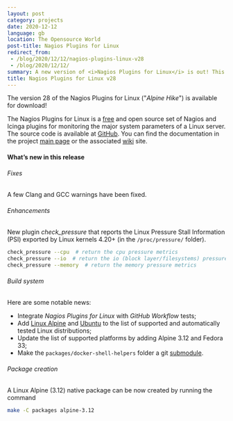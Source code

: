 ```yaml
---
layout: post
category: projects
date: 2020-12-12
language: gb
location: The Opensource World
post-title: Nagios Plugins for Linux
redirect_from:
 - /blog/2020/12/12/nagios-plugins-linux-v28
 - /blog/2020/12/12/
summary: A new version of <i>Nagios Plugins for Linux</i> is out! This project contains a quite complete set of enterprise ready Nagios plugins for monitoring Linux boxes. New features include the new plugin <i>check_pressure</i> (that reports the Linux Pressure Stall Information (PSI) exported by Linux kernels 4.20+) and the porting to <i>Linux Alpine</i> 3.12 with packaging available.
title: Nagios Plugins for Linux v28
---
```

The version 28 of the Nagios Plugins for Linux ("*Alpine Hike*") is available
for download!

The Nagios Plugins for Linux is a
[free](https://github.com/madrisan/nagios-plugins-linux/blob/master/COPYING)
and open source set of Nagios and Icinga plugins for monitoring the major system parameters of a
Linux server. The source code is available at
[GitHub](https://github.com/madrisan/nagios-plugins-linux/releases/).
You can find the documentation in the project
[main page](https://github.com/madrisan/nagios-plugins-linux) or the associated
[wiki](https://github.com/madrisan/nagios-plugins-linux/wiki) site.

#### What’s new in this release

###### Fixes

A few Clang and GCC warnings have been fixed.

###### Enhancements

New plugin *check_pressure* that reports the Linux Pressure Stall Information (PSI)
exported by Linux kernels 4.20+ (in the `/proc/pressure/` folder).

```bash
check_pressure --cpu  # return the cpu pressure metrics
check_pressure --io  # return the io (block layer/filesystems) pressure metrics
check_pressure --memory  # return the memory pressure metrics
```

###### Build system

Here are some notable news:

 * Integrate *Nagios Plugins for Linux* with *GitHub Workflow* tests;
 * Add [Linux Alpine](https://alpinelinux.org/) and [Ubuntu](https://ubuntu.com/)
   to the list of supported and automatically tested Linux distributions;
 * Update the list of supported platforms by adding Alpine 3.12 and Fedora 33;
 * Make the `packages/docker-shell-helpers` folder a git
   [submodule](https://github.com/madrisan/docker-shell-helpers).

###### Package creation

A Linux Alpine (3.12) native package can be now created by running the command

```bash
make -C packages alpine-3.12
```
